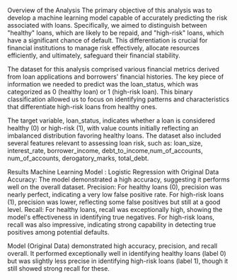Overview of the Analysis
The primary objective of this analysis was to develop a machine learning model capable of accurately predicting the risk associated with loans. Specifically, we aimed to distinguish between "healthy" loans, which are likely to be repaid, and "high-risk" loans, which have a significant chance of default. This differentiation is crucial for financial institutions to manage risk effectively, allocate resources efficiently, and ultimately, safeguard their financial stability.

The dataset for this analysis comprised various financial metrics derived from loan applications and borrowers' financial histories. The key piece of information we needed to predict was the loan_status, which was categorized as 0 (healthy loan) or 1 (high-risk loan). This binary classification allowed us to focus on identifying patterns and characteristics that differentiate high-risk loans from healthy ones.

The target variable, loan_status, indicates whether a loan is considered healthy (0) or high-risk (1), with value counts initially reflecting an imbalanced distribution favoring healthy loans. The dataset also included several features relevant to assessing loan risk, such as: loan_size, interest_rate, borrower_income, debt_to_income,num_of_accounts, num_of_accounts, derogatory_marks, total_debt. 


Results
Machine Learning Model : Logistic Regression with Original Data
Accuracy: The model demonstrated a high accuracy, suggesting it performs well on the overall dataset.
Precision: For healthy loans (0), precision was nearly perfect, indicating a very low false positive rate. For high-risk loans (1), precision was lower, reflecting some false positives but still at a good level.
Recall: For healthy loans, recall was exceptionally high, showing the model's effectiveness in identifying true negatives. For high-risk loans, recall was also impressive, indicating strong capability in detecting true positives among potential defaults.

Model (Original Data) demonstrated high accuracy, precision, and recall overall. It performed exceptionally well in identifying healthy loans (label 0) but was slightly less precise in identifying high-risk loans (label 1), though it still showed strong recall for these.
